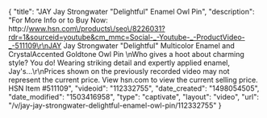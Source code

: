 {
    "title": "JAY Jay Strongwater \"Delightful\" Enamel Owl Pin",
    "description": "For More Info or to Buy Now: http:\/\/www.hsn.com\/products\/seo\/8226031?rdr=1&sourceid=youtube&cm_mmc=Social-_-Youtube-_-ProductVideo-_-511109\r\nJAY Jay Strongwater \"Delightful\" Multicolor Enamel and CrystalAccented Goldtone Owl Pin \nWho gives a hoot about charming style? You do! Wearing striking detail and expertly applied enamel, Jay's...\r\nPrices shown on the previously recorded video may not represent the current price.  View hsn.com to view the current selling price. HSN Item #511109",
    "videoid": "112332755",
    "date_created": "1498054505",
    "date_modified": "1503416958",
    "type": "captivate",
    "layout": "video",
    "url": "\/v\/jay-jay-strongwater-delightful-enamel-owl-pin\/112332755"
}